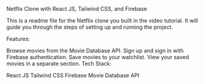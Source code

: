 Netflix Clone with React JS, Tailwind CSS, and Firebase

This is a readme file for the Netflix clone you built in the video tutorial. It will guide you through the steps of setting up and running the project.


Features:

Browse movies from the Movie Database API.
Sign up and sign in with Firebase authentication.
Save movies to your watchlist.
View your saved movies in a separate section.
Tech Stack:

React JS
Tailwind CSS
Firebase
Movie Database API

<!-- https://www.youtube.com/watch?v=ATz8wg6sg30 -->
<!-- **Netflix Clone Project**

- **Description:** Developed a Netflix clone using React JS, Tailwind CSS, and Firebase. Integrated Firebase authentication for seamless sign-up and sign-in functionality. Leveraged the Movie Database API to dynamically fetch and display movies.

- **Key Features:**
  - Implemented user authentication with Firebase to ensure secure sign-up and sign-in processes.
  - Utilized React JS for building a responsive and dynamic user interface, replicating the Netflix browsing experience.
  - Integrated Tailwind CSS for modern and visually appealing UI components.
  - Incorporated Firebase to enable users to save movies to their watchlist and persist watchlist data across sessions.
  - Implemented a dedicated section for users to view and manage their saved movies.

- **Technologies Used:**
  - React JS
  - Tailwind CSS
  - Firebase (Authentication and Firestore)

- **Achievements:**
  - Successfully delivered a fully functional Netflix clone with an intuitive user interface.
  - Enhanced user engagement by providing features such as watchlist management and seamless authentication.

- **Link to GitHub Repository:** [Your GitHub Repository Link]

- **Demo Link (Optional):** [Link to Live Demo if available]

This project showcased my proficiency in front-end technologies, including React JS and Tailwind CSS, and my ability to integrate with Firebase for authentication and data storage. It demonstrates my commitment to creating a user-friendly and feature-rich application. -->
